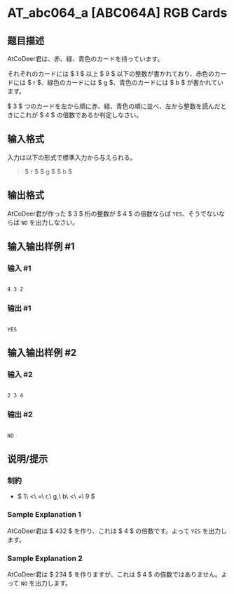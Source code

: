 # AT_abc064_a [ABC064A] RGB Cards

## 题目描述

[problemUrl]: https://atcoder.jp/contests/abc064/tasks/abc064_a

AtCoDeer君は、赤、緑、青色のカードを持っています。  
 それぞれのカードには $ 1 $ 以上 $ 9 $ 以下の整数が書かれており、赤色のカードには $ r $、緑色のカードには $ g $、青色のカードには $ b $ が書かれています。  
 $ 3 $ つのカードを左から順に赤、緑、青色の順に並べ、左から整数を読んだときにこれが $ 4 $ の倍数であるか判定しなさい。

## 输入格式

入力は以下の形式で標準入力から与えられる。

> $ r $ $ g $ $ b $

## 输出格式

AtCoDeer君が作った $ 3 $ 桁の整数が $ 4 $ の倍数ならば `YES`、そうでないならば `NO` を出力しなさい。

## 输入输出样例 #1

### 输入 #1

```
4 3 2
```

### 输出 #1

```
YES
```

## 输入输出样例 #2

### 输入 #2

```
2 3 4
```

### 输出 #2

```
NO
```

## 说明/提示

### 制約

- $ 1\ <\ =\ r,\ g,\ b\ <\ =\ 9 $

### Sample Explanation 1

AtCoDeer君は $ 432 $ を作り、これは $ 4 $ の倍数です。よって `YES` を出力します。

### Sample Explanation 2

AtCoDeer君は $ 234 $ を作りますが、これは $ 4 $ の倍数ではありません。よって `NO` を出力します。